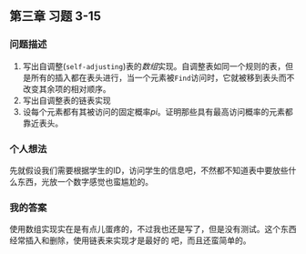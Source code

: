 ## 第三章 习题 3-15

### 问题描述

1. 写出自调整(`self-adjusting`)表的*数组*实现。自调整表如同一个规则的表，但是所有的插入都在表头进行，当一个元素被`Find`访问时，它就被移到表头而不改变其余项的相对顺序。
2. 写出自调整表的链表实现
3. 设每个元素都有其被访问的固定概率*pi*。证明那些具有最高访问概率的元素都靠近表头。

### 个人想法
先就假设我们需要根据学生的ID，访问学生的信息吧，不然都不知道表中要放些什么东西，光放一个数字感觉也蛮尴尬的。

### 我的答案
使用数组实现实在是有点儿蛋疼的，不过我也还是写了，但是没有测试。这个东西经常插入和删除，使用链表来实现才是最好的
吧，而且还蛮简单的。